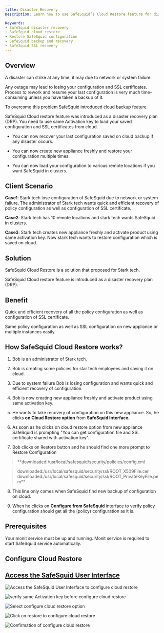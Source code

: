 ```yaml
---
title: Disaster Recovery 
Description: Learn how to use SafeSquid’s Cloud Restore feature for disaster recovery, enabling fast and efficient restoration of configuration files and SSL certificates using the same activation key after system failure or in cluster deployments.

Keywords:
- SafeSquid disaster recovery  
- SafeSquid cloud restore  
- Restore SafeSquid configuration  
- SafeSquid backup and recovery  
- SafeSquid SSL recovery  
---
```


## Overview

A disaster can strike at any time, it may due to network or system failure.

Any outage may lead to losing your configuration and SSL certificates. Process to rework and resume your last configuration is very much time-consuming unless you have taken a backup of it.

To overcome this problem SafeSquid introduced cloud backup feature.

SafeSquid Cloud restore feature was introduced as a disaster recovery plan (DRP). You need to use same Activation key to load your saved configuration and SSL certificates from cloud.

- You can now recover your last configuration saved on cloud backup if any disaster occurs.

- You can now create new appliance freshly and restore your configuration multiple times.

- You can now load your configuration to various remote locations if you want SafeSquid in clusters.

## Client Scenario

**Case1**: Stark tech lose configuration of SafeSquid due to network or system failure. The administrator of Stark tech wants quick and efficient recovery of policy configuration as well as configuration of SSL certificate.

**Case2**: Stark tech has 10 remote locations and stark tech wants SafeSquid in clusters.

**Case3**: Stark tech creates new appliance freshly and activate product using same activation key. Now stark tech wants to restore configuration which is saved on cloud.

## Solution

SafeSquid Cloud Restore is a solution that proposed for Stark tech.

SafeSquid Cloud restore feature is introduced as a disaster recovery plan (DRP).

## Benefit

Quick and efficient recovery of all the policy configuration as well as configuration of SSL certificate.

Same policy configuration as well as SSL configuration on new appliance or multiple instances easily.

## How SafeSquid Cloud Restore works?

1.  Bob is an administrator of Stark tech.

2.  Bob is creating some policies for star tech employees and saving it on cloud.

3.  Due to system failure Bob is losing configuration and wants quick and efficient recovery of configuration.

4.  Bob is now creating new appliance freshly and activate product using same activation key.

5.  He wants to take recovery of configuration on this new appliance. So, he clicks **on Cloud Restore option** from **SafeSquid Interface**.

6.  As soon as he clicks on cloud restore option from new appliance SafeSquid is prompting "You can get configuration file and SSL certificate shared with activation key".

7.  Bob clicks on Restore button and he should find one more prompt to Restore Configuration 
> **downloaded:/usr/local/safesquid/security/policies/config.xml 

> downloaded:/usr/local/safesquid/security/ssl/ROOT_X509File.cer downloaded:/usr/local/safesquid/security/ssl/ROOT_PrivateKeyFile.pem**

8.  This line only comes when SafeSquid find new backup of configuration on cloud.

9.  When he clicks on **Configure from SafeSquid** interface to verify policy configuration should get all the (policy) configuration as it is.

## Prerequisites

Your monit service must be up and running. Monit service is required to start SafeSquid service automatically.

## Configure Cloud Restore

## [Access the SafeSquid User Interface](/docs/08-SafeSquid%20Interface/Accessing%20the%20SafeSquid%20Interface.md)

![Access the SafeSquid User Interface to configure cloud restore](/img/How_To/Setup_Cloud_Restore/image1.webp)

![verify same Activation key before configure cloud restore ](/img/How_To/Setup_Cloud_Restore/image2.webp)

![Select configure cloud restore option](/img/How_To/Setup_Cloud_Restore/image3.webp)

![Click on restore to configure cloud restore](/img/How_To/Setup_Cloud_Restore/image4.webp)

![Confirmation of configure cloud restore](/img/How_To/Setup_Cloud_Restore/image5.webp)
